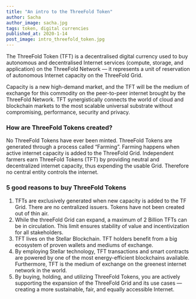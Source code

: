 ```yaml
---
title: "An intro to the ThreeFold Token"
author: Sacha
author_image: sacha.jpg
tags: token, digital currencies
published_at: 2020-1-14
post_image: intro_threefold_token.jpg
---
```


The ThreeFold Token (TFT) is a decentralised digital currency used to buy autonomous and decentralised Internet services (compute, storage, and application) on the ThreeFold Network — it represents a unit of reservation of autonomous Internet capacity on the ThreeFold Grid.

Capacity is a new high-demand market, and the TFT will be the medium of exchange for this commodity on the peer-to-peer internet brought by the ThreeFold Network. TFT synergistically connects the world of cloud and blockchain markets to the most scalable universal substrate without compromising, performance, security and privacy.

### How are ThreeFold Tokens created?
No ThreeFold Tokens have ever been minted. ThreeFold Tokens are generated through a process called “Farming”. Farming happens when active internet capacity is added to the ThreeFold Grid. Independent farmers earn ThreeFold Tokens (TFT) by providing neutral and decentralized internet capacity, thus expending the usable Grid. Therefore no central entity controls the internet.

### 5 good reasons to buy ThreeFold Tokens
1. TFTs are exclusively generated when new capacity is added to the TF Grid. There are no centralized issuers. Tokens have not been created out of thin air.
2. While the threeFold Grid can expand, a maximum of 2 Billion TFTs can be in circulation. This limit ensures stability of value and incentivization for all stakeholders.
3. TFT lives on the Stellar Blockchain. TFT holders benefit from a big ecosystem of proven wallets and mediums of exchange.
4. By employing Stellar technology, TFT transactions and smart contracts are powered by one of the most energy-efficient blockchains available. Furthermore, TFT is the medium of exchange on the greenest internet network in the world.
5. By buying, holding, and utilizing ThreeFold Tokens, you are actively supporting the expansion of the ThreeFold Grid and its use cases — creating a more sustainable, fair, and equally accessible Internet.
